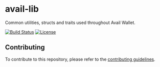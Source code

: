 # avail-lib

Common utilities, structs and traits used throughout Avail Wallet.

[![Build Status](https://github.com/AvailX/avail-lib/actions/workflows/rust.yml/badge.svg)](https://github.com/availx/avail-lib/actions) [![License](https://img.shields.io/badge/License-Apache_2.0-blue.svg)](https://opensource.org/licenses/Apache-2.0)

## Contributing

To contribute to this repository, please refer to the [contributing guidelines](CONTRIBUTING.md).
